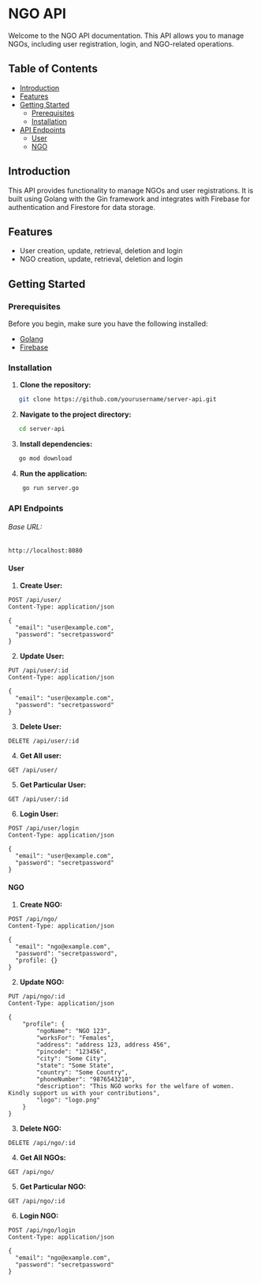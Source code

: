 # NGO API

Welcome to the NGO API documentation. This API allows you to manage NGOs, including user registration, login, and NGO-related operations.

## Table of Contents

- [Introduction](#introduction)
- [Features](#features)
- [Getting Started](#getting-started)
  - [Prerequisites](#prerequisites)
  - [Installation](#installation)
- [API Endpoints](#api-endpoints)
  - [User](#user)
  - [NGO](#ngo)

## Introduction

This API provides functionality to manage NGOs and user registrations. It is built using Golang with the Gin framework and integrates with Firebase for authentication and Firestore for data storage.

## Features

- User creation, update, retrieval, deletion and login
- NGO creation, update, retrieval, deletion and login

## Getting Started

### Prerequisites

Before you begin, make sure you have the following installed:

- [Golang](https://golang.org/doc/install)
- [Firebase](https://firebase.google.com/docs/cli)

### Installation

1. **Clone the repository:**

```bash
   git clone https://github.com/yourusername/server-api.git
```

2. **Navigate to the project directory:**

```bash
   cd server-api
```

3. **Install dependencies:**

```bash
   go mod download
```

4. **Run the application:**

```bash
    go run server.go
```

### API Endpoints

###### Base URL:

```
http://localhost:8080
```

#### User

1. **Create User:**

```
POST /api/user/
Content-Type: application/json

{
  "email": "user@example.com",
  "password": "secretpassword"
}
```

2. **Update User:**

```
PUT /api/user/:id
Content-Type: application/json

{
  "email": "user@example.com",
  "password": "secretpassword"
}
```

3. **Delete User:**

```
DELETE /api/user/:id
```

4. **Get All user:**

```
GET /api/user/
```

5. **Get Particular User:**

```
GET /api/user/:id
```

6. **Login User:**

```
POST /api/user/login
Content-Type: application/json

{
  "email": "user@example.com",
  "password": "secretpassword"
}
```

#### NGO

1. **Create NGO:**

```
POST /api/ngo/
Content-Type: application/json

{
  "email": "ngo@example.com",
  "password": "secretpassword",
  "profile: {}
}
```

2. **Update NGO:**

```
PUT /api/ngo/:id
Content-Type: application/json

{
    "profile": {
        "ngoName": "NGO 123",
        "worksFor": "Females",
        "address": "address 123, address 456",
        "pincode": "123456",
        "city": "Some City",
        "state": "Some State",
        "country": "Some Country",
        "phoneNumber": "9876543210",
        "description": "This NGO works for the welfare of women. Kindly support us with your contributions",
        "logo": "logo.png"
    }
}
```

3. **Delete NGO:**

```
DELETE /api/ngo/:id
```

4. **Get All NGOs:**

```
GET /api/ngo/
```

5. **Get Particular NGO:**

```
GET /api/ngo/:id
```

6. **Login NGO:**

```
POST /api/ngo/login
Content-Type: application/json

{
  "email": "ngo@example.com",
  "password": "secretpassword"
}
```
